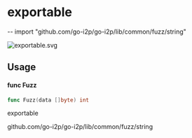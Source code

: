 # exportable
--
    import "github.com/go-i2p/go-i2p/lib/common/fuzz/string"

![exportable.svg](exportable)



## Usage

#### func  Fuzz

```go
func Fuzz(data []byte) int
```



exportable

github.com/go-i2p/go-i2p/lib/common/fuzz/string
